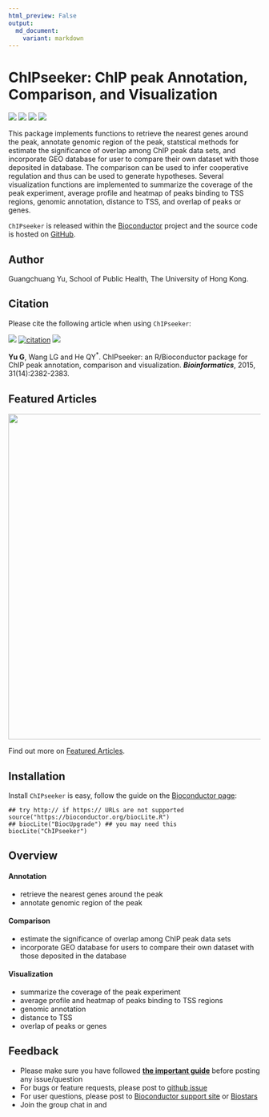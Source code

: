 ```yaml
---
html_preview: False
output:
  md_document:
    variant: markdown
---
```


ChIPseeker: ChIP peak Annotation, Comparison, and Visualization
===============================================================

<!-- AddToAny BEGIN -->
<div class="a2a_kit a2a_kit_size_32 a2a_default_style">

<a class="a2a_dd" href="//www.addtoany.com/share"></a>
<a class="a2a_button_facebook"></a> <a class="a2a_button_twitter"></a>
<a class="a2a_button_google_plus"></a>
<a class="a2a_button_pinterest"></a> <a class="a2a_button_reddit"></a>
<a class="a2a_button_sina_weibo"></a> <a class="a2a_button_wechat"></a>
<a class="a2a_button_douban"></a>

</div>

<script async src="//static.addtoany.com/menu/page.js"></script>
<!-- AddToAny END -->
<link rel="stylesheet" href="https://guangchuangyu.github.io/css/font-awesome.min.css">
<link rel="stylesheet" href="https://guangchuangyu.github.io/css/academicons.min.css">

[![](https://img.shields.io/badge/release%20version-1.10.3-blue.svg?style=flat)](https://bioconductor.org/packages/ChIPseeker)
[![](https://img.shields.io/badge/devel%20version-1.11.3-blue.svg?style=flat)](https://github.com/guangchuangyu/ChIPseeker)
[![](https://img.shields.io/badge/download-13514/total-blue.svg?style=flat)](https://bioconductor.org/packages/stats/bioc/ChIPseeker)
[![](https://img.shields.io/badge/download-423/month-blue.svg?style=flat)](https://bioconductor.org/packages/stats/bioc/ChIPseeker)

This package implements functions to retrieve the nearest genes around
the peak, annotate genomic region of the peak, statstical methods for
estimate the significance of overlap among ChIP peak data sets, and
incorporate GEO database for user to compare their own dataset with
those deposited in database. The comparison can be used to infer
cooperative regulation and thus can be used to generate hypotheses.
Several visualization functions are implemented to summarize the
coverage of the peak experiment, average profile and heatmap of peaks
binding to TSS regions, genomic annotation, distance to TSS, and overlap
of peaks or genes.

`ChIPseeker` is released within the
[Bioconductor](https://www.bioconductor.org/packages/ChIPseeker) project
and the source code is hosted on
<a href="https://github.com/GuangchuangYu/ChIPseeker"><i class="fa fa-github fa-lg"></i>
GitHub</a>.

<i class="fa fa-user"></i> Author
---------------------------------

Guangchuang Yu, School of Public Health, The University of Hong Kong.

<a href="https://twitter.com/guangchuangyu"><i class="fa fa-twitter fa-3x"></i></a>
<a href="https://guangchuangyu.github.io/blog_images/biobabble.jpg"><i class="fa fa-wechat fa-3x"></i></a>
<a href="https://www.ncbi.nlm.nih.gov/pubmed/?term=Guangchuang+Yu[Author+-+Full]"><i class="ai ai-pubmed ai-3x"></i></a>
<a href="https://scholar.google.com.hk/citations?user=DO5oG40AAAAJ&hl=en"><i class="ai ai-google-scholar ai-3x"></i></a>
<a href="https://orcid.org/0000-0002-6485-8781"><i class="ai ai-orcid ai-3x"></i></a>
<a href="https://impactstory.org/u/0000-0002-6485-8781"><i class="ai ai-impactstory ai-3x"></i></a>

<i class="fa fa-book"></i> Citation
-----------------------------------

Please cite the following article when using `ChIPseeker`:

[![](https://img.shields.io/badge/doi-10.1093/bioinformatics/btv145-blue.svg?style=flat)](http://dx.doi.org/10.1093/bioinformatics/btv145)
[![citation](https://img.shields.io/badge/cited%20by-51-blue.svg?style=flat)](https://scholar.google.com.hk/scholar?oi=bibs&hl=en&cites=12053363057899219488)
[![](https://img.shields.io/badge/Altmetric-31-blue.svg?style=flat)](https://www.altmetric.com/details/3781087)

**Yu G**, Wang LG and He QY<sup>\*</sup>. ChIPseeker: an R/Bioconductor
package for ChIP peak annotation, comparison and visualization.
***Bioinformatics***, 2015, 31(14):2382-2383.

<i class="fa fa-pencil"></i> Featured Articles
----------------------------------------------

<img src="https://guangchuangyu.github.io/featured_img/ChIPseeker/heatmap2016.gif" width="650">

<i class="fa fa-hand-o-right"></i> Find out more on
<i class="fa fa-pencil"></i> [Featured
Articles](https://guangchuangyu.github.io/ChIPseeker/featuredArticles/).

<i class="fa fa-download"></i> Installation
-------------------------------------------

Install `ChIPseeker` is easy, follow the guide on the [Bioconductor
page](https://bioconductor.org/packages/ChIPseeker):

``` {.r}
## try http:// if https:// URLs are not supported
source("https://bioconductor.org/biocLite.R")
## biocLite("BiocUpgrade") ## you may need this
biocLite("ChIPseeker")
```

<i class="fa fa-cogs"></i> Overview
-----------------------------------

#### <i class="fa fa-angle-double-right"></i> Annotation

-   retrieve the nearest genes around the peak
-   annotate genomic region of the peak

#### <i class="fa fa-angle-double-right"></i> Comparison

-   estimate the significance of overlap among ChIP peak data sets
-   incorporate GEO database for users to compare their own dataset with
    those deposited in the database

#### <i class="fa fa-angle-double-right"></i> Visualization

-   summarize the coverage of the peak experiment
-   average profile and heatmap of peaks binding to TSS regions
-   genomic annotation
-   distance to TSS
-   overlap of peaks or genes

<!--

## <i class="fa fa-code-fork"></i> Projects that depend on _ChIPseeker_

-->
<i class="fa fa-comment"></i> Feedback
--------------------------------------

<ul class="fa-ul">
    <li><i class="fa-li fa fa-hand-o-right"></i> Please make sure you have followed <a href="https://guangchuangyu.github.io/2016/07/how-to-bug-author/"><strong>the important guide</strong></a> before posting any issue/question</li>
    <li><i class="fa-li fa fa-bug"></i> For bugs or feature requests, please post to <i class="fa fa-github-alt"></i> <a href="https://github.com/GuangchuangYu/ChIPseeker/issues">github issue</a></li>
    <li><i class="fa-li fa fa-question"></i> For user questions, please post to <i class="fa fa-support"></i> <a href="https://support.bioconductor.org">Bioconductor support site</a> or <a href="https://www.biostars.org">Biostars</a></li>
    <li><i class="fa-li fa fa-commenting"></i> Join the group chat in <a href="https://twitter.com/hashtag/ChIPseeker"><i class="fa fa-twitter fa-lg"></i></a> and <a href="http://huati.weibo.com/k/ChIPseeker"><i class="fa fa-weibo fa-lg"></i></a></li>

</ul>
